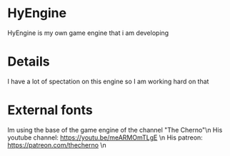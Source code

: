 # HyEngine
HyEngine is my own game engine that i am developing

# Details
I have a lot of spectation on this engine so I am working hard on that

# External fonts
Im using the base of the game engine of the channel "The Cherno"\n
His youtube channel: https://youtu.be/meARMOmTLgE \n
His patreon: https://patreon.com/thecherno \n
